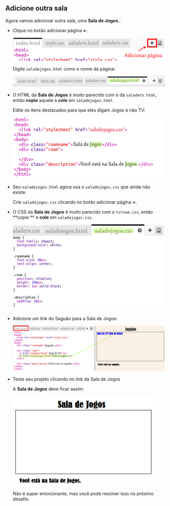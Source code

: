 ## Adicione outra sala

Agora vamos adicionar outra sala, uma **Sala de Jogos.**.

+ Clique no botão adicionar página **+**:
    
    ![screenshot](images/rooms-add-page.png)
    
    Digite `saladejogos.html` como o nome da página:
    
    ![screenshot](images/rooms-games-html.png)

+ O HTML da **Sala de Jogos** é muito parecido com o da `saladetv.html`, então **copie** aquele e **cole** em `saladejogos.html`.
    
    Edite os itens destacados para que eles digam Jogos e não TV:
    
    ![screenshot](images/rooms-games-html2.png)

+ Seu `saladejogos.html` agora usa o `saladejogos.css` que ainda não existe.
    
    Crie `saladejogos.css` clicando no botão adicionar página **+**.

+ O CSS da **Sala de Jogos** é muito parecido com o `tvroom.css`, então **copie ** e **cole** em `saladejogos.css`.
    
    ![captura de tela](images/rooms-add-games-css.png)

+ Adicione um link do Saguão para a Sala de Jogos:
    
    ![screenshot](images/rooms-hall-games.png)

+ Teste seu projeto clicando no link da Sala de Jogos
    
    A **Sala de Jogos** deve ficar assim:
    
    ![screenshot](images/rooms-games-before.png)
    
    Não é super emocionante, mas você pode resolver isso no próximo desafio.
